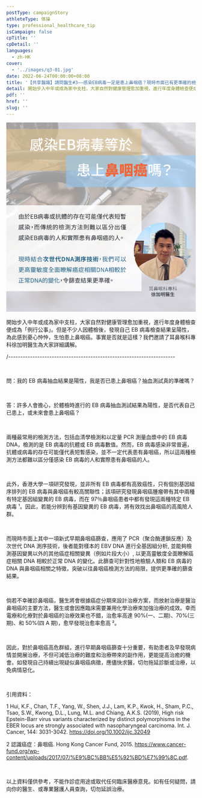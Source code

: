 ```yaml
---
postType: campaignStory
athleteType: 体操
type: professional_healthcare_tip
isCampaign: false
cpTitle: ''
cpDetail: ''
languages:
  - zh-HK
cover:
  - '../images/q3-01.jpg'
date: 2022-06-24T00:00:00+08:00
title: '【共享醫識】請問醫生#3——感染EB病毒一定是患上鼻咽癌？現時市面已有更準確的檢查？'
detail: 開始步入中年或成為家中支柱，大家自然對健康管理愈加重視，進行年度身體檢查便成為「例行公事」。但是不少人因體檢後，發現自己EB病毒檢查結果呈陽性，為此感到憂心忡忡，生怕患上鼻咽癌。事實是否就是這樣？我們邀請了耳鼻喉科專科徐加明醫生為大家詳細講解。
pdf: ''
href: ''
slug: ''
---
```


![](../images/q3-01-01-01.jpg)

開始步入中年或成為家中支柱，大家自然對健康管理愈加重視，進行年度身體檢查便成為「例行公事」。但是不少人因體檢後，發現自己 EB 病毒檢查結果呈陽性，為此感到憂心忡忡，生怕患上鼻咽癌。事實是否就是這樣？我們邀請了耳鼻喉科專科徐加明醫生為大家詳細講解。

/---------------------------------------------------------------------

<br/>

問：我的 EB 病毒抽血結果是陽性，我是否已患上鼻咽癌？抽血測試真的準確嗎？

<br/>

答：許多人會擔心，於體檢時進行的 EB 病毒抽血測試結果為陽性，是否代表自己已患上，或未來會患上鼻咽癌？

<br/>

兩種最常用的檢測方法，包括血清學檢測和以定量 PCR 測量血漿中的 EB 病毒 DNA，檢測的是 EB 病毒的抗體或 EB 病毒數值。然而，EB 病毒感染非常普遍，抗體或病毒的存在可能僅代表短暫感染，並不一定代表患有鼻咽癌，所以這兩種檢測方法都難以區分僅感染 EB 病毒的人和實際患有鼻咽癌的人。

<br/>

此外，香港大學一項研究發現，並非所有 EB 病毒都有高致癌性，只有個別基因組序排列的 EB 病毒與鼻咽癌有較高關聯性；該項研究發現鼻咽癌腫瘤帶有其中兩種有特定基因組變異的 EB 病毒，而在 97％鼻咽癌患者中都有發現這兩種特定 EB 病毒 ¹。因此，若能分辨到有基因變異的 EB 病毒，將有效找出鼻咽癌的高風險人群。

<br/>

而現時市面上其中一項新式早期鼻咽癌篩查，應用了 PCR（聚合酶連鎖反應）及次世代 DNA 測序技術，後者能對樣本的 EBV DNA 進行全基因組分析, 並能夠檢測基因變異以外的其他癌症相關變異（例如片段大小）, 以更高靈敏度全面瞭解癌症相關 DNA 相較於正常 DNA 的變化。此篩查可針對性地檢驗人類和 EB 病毒的 DNA 與鼻咽癌相關之特徵，突破以往鼻咽癌檢測方法的局限，提供更準確的篩查結果。

<br/>

倘若不幸確診鼻咽癌，醫生將會根據癌症分期來設計治療方案，而放射治療是醫治鼻咽癌的主要方法，醫生或會因應臨床需要兼用化學治療來加強治療的成效。幸而電療和化療對於鼻咽癌的治療效果也不錯，治愈率高達 90%(一、二期)、70%(三期)、和 50%(四 A 期)，愈早發現治愈率愈高 ²。

<br/>

因此，對於鼻咽癌高危群組，進行早期鼻咽癌篩查十分重要，有助患者及早發現病情並開展治療，不但可減低治療的難度和治療帶來的副作用，更能提高治癒的機會。如發現自己持續出現疑似鼻咽癌病徵，應儘快求醫，切勿拖延診斷或治療，以免病情惡化。

<br/>

引用資料：

1 Hui, K.F., Chan, T.F., Yang, W., Shen, J.J., Lam, K.P., Kwok, H., Sham, P.C., Tsao, S.W., Kwong, D.L., Lung, M.L. and Chiang, A.K.S. (2019), High risk Epstein-Barr virus variants characterized by distinct polymorphisms in the EBER locus are strongly associated with nasopharyngeal carcinoma. Int. J. Cancer, 144: 3031-3042. https://doi.org/10.1002/ijc.32049

2 認識癌症：鼻咽癌. Hong Kong Cancer Fund, 2015. https://www.cancer-fund.org/wp-content/uploads/2017/07/%E9%BC%BB%E5%92%BD%E7%99%8C.pdf.

<br/>

以上資料僅供參考，不能作診症用途或取代任何臨床醫療意見。如有任何疑問，請向你的醫生、或專業醫護人員查詢，切勿延誤治療。
